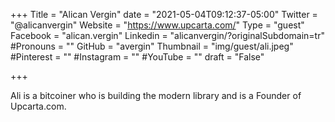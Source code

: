 +++
Title = "Alican Vergin"
date = "2021-05-04T09:12:37-05:00"
Twitter = "@alicanvergin"
Website = "https://www.upcarta.com/"
Type = "guest"
Facebook = "alican.vergin"
Linkedin = "alicanvergin/?originalSubdomain=tr"
#Pronouns = ""
GitHub = "avergin"
Thumbnail = "img/guest/ali.jpeg"
#Pinterest = ""
#Instagram = ""
#YouTube = ""
draft = "False"

+++

Ali is a bitcoiner who is building the modern library and is a Founder of Upcarta.com.